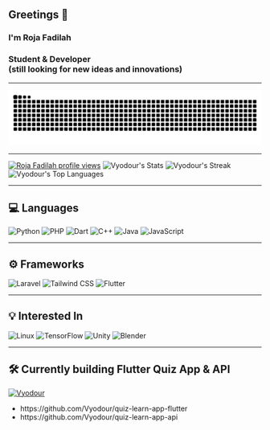<h2>Greetings 👋</h2>
<h3>I'm Roja Fadilah</h3>
<h3>Student & Developer<br>(still looking for new ideas and innovations)</h3>

---

<picture>
  <source media="(prefers-color-scheme: dark)" srcset="https://raw.githubusercontent.com/Vyodour/Vyodour/output/github-contribution-grid-snake-dark.svg" />
  <source media="(prefers-color-scheme: light)" srcset="https://raw.githubusercontent.com/Vyodour/Vyodour/output/github-contribution-grid-snake.svg" />
  <img alt="github-snake" src="https://raw.githubusercontent.com/Vyodour/Vyodour/output/github-contribution-grid-snake.svg" />
</picture>

---

[![Roja Fadilah profile views](https://u8views.com/api/v1/github/profiles/218681819/views/day-week-month-total-count.svg)](https://u8views.com/github/Vyodour)
![Vyodour's Stats](https://github-readme-stats.vercel.app/api?username=Vyodour&theme=blue-green&show_icons=true&hide_border=false&count_private=true)
![Vyodour's Streak](https://github-readme-streak-stats.herokuapp.com/?user=Vyodour&theme=blue-green&hide_border=false)
![Vyodour's Top Languages](https://github-readme-stats.vercel.app/api/top-langs/?username=Vyodour&theme=blue-green&show_icons=true&hide_border=false&layout=compact)

---

## 💻 Languages

![Python](https://img.shields.io/badge/Python-306998?style=for-the-badge&logo=python&logoColor=white) 
![PHP](https://img.shields.io/badge/PHP-777BB3?style=for-the-badge&logo=php&logoColor=white) 
![Dart](https://img.shields.io/badge/Dart-0175C2?style=for-the-badge&logo=dart&logoColor=white) 
![C++](https://img.shields.io/badge/C++-00599C?style=for-the-badge&logo=c%2B%2B&logoColor=white) 
![Java](https://img.shields.io/badge/Java-ED8B00?style=for-the-badge&logo=openjdk&logoColor=white) 
![JavaScript](https://img.shields.io/badge/JavaScript-F0DB4F?style=for-the-badge&logo=javascript&logoColor=black) 

---

## ⚙️ Frameworks

![Laravel](https://img.shields.io/badge/Laravel-FF2D20?style=for-the-badge&logo=laravel&logoColor=white)
![Tailwind CSS](https://img.shields.io/badge/Tailwind_CSS-06B6D4?style=for-the-badge&logo=tailwindcss&logoColor=white)
![Flutter](https://img.shields.io/badge/Flutter-02569B?style=for-the-badge&logo=flutter&logoColor=white)

---

## 💡 Interested In

![Linux](https://img.shields.io/badge/Linux-FCC624?style=for-the-badge&logo=linux&logoColor=black)
![TensorFlow](https://img.shields.io/badge/TensorFlow-FF6F00?style=for-the-badge&logo=tensorflow&logoColor=white)
![Unity](https://img.shields.io/badge/Unity-202A36?style=for-the-badge&logo=unity&logoColor=white)
![Blender](https://img.shields.io/badge/Blender-E87D00?style=for-the-badge&logo=blender&logoColor=white)

---

## 🛠️ Currently building Flutter Quiz App & API

[![Vyodour](https://img.shields.io/badge/Vyodour-100000?style=for-the-badge&logo=github&logoColor=white)](https://github.com/Vyodour)

<ul>
  <li>
https://github.com/Vyodour/quiz-learn-app-flutter 
  </li>
<li>
  https://github.com/Vyodour/quiz-learn-app-api
</li>
</ul>


